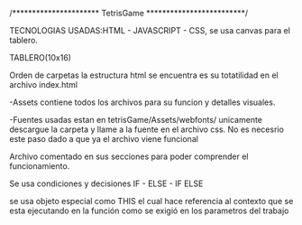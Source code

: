 /********************** TetrisGame *************************/

TECNOLOGIAS USADAS:HTML - JAVASCRIPT - CSS, se usa canvas para el tablero.

TABLERO(10x16)

Orden de carpetas
la estructura html se encuentra es su totatilidad en el archivo index.html

-Assets contiene todos los archivos para su funcion y detalles visuales.

-Fuentes usadas estan en tetrisGame/Assets/webfonts/ unicamente descargue la carpeta y llame a la fuente en el archivo css. No es necesrio este paso dado a que ya el archivo viene funcional

Archivo comentado en sus secciones para poder comprender el funcionamiento.

Se usa condiciones y decisiones IF - ELSE - IF ELSE

se usa objeto especial como THIS el cual hace referencia al contexto que se esta ejecutando en la función como se exigió en los parametros del trabajo


